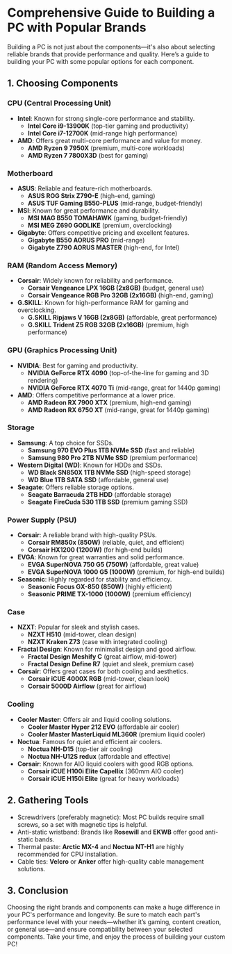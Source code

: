 # Comprehensive Guide to Building a PC with Popular Brands

Building a PC is not just about the components—it's also about selecting reliable brands that provide performance and quality. Here’s a guide to building your PC with some popular options for each component.

## 1. **Choosing Components**

### CPU (Central Processing Unit)
- **Intel**: Known for strong single-core performance and stability.
  - **Intel Core i9-13900K** (top-tier gaming and productivity)
  - **Intel Core i7-12700K** (mid-range high performance)
- **AMD**: Offers great multi-core performance and value for money.
  - **AMD Ryzen 9 7950X** (premium, multi-core workloads)
  - **AMD Ryzen 7 7800X3D** (best for gaming)

### Motherboard
- **ASUS**: Reliable and feature-rich motherboards.
  - **ASUS ROG Strix Z790-E** (high-end, gaming)
  - **ASUS TUF Gaming B550-PLUS** (mid-range, budget-friendly)
- **MSI**: Known for great performance and durability.
  - **MSI MAG B550 TOMAHAWK** (gaming, budget-friendly)
  - **MSI MEG Z690 GODLIKE** (premium, overclocking)
- **Gigabyte**: Offers competitive pricing and excellent features.
  - **Gigabyte B550 AORUS PRO** (mid-range)
  - **Gigabyte Z790 AORUS MASTER** (high-end, for Intel)

### RAM (Random Access Memory)
- **Corsair**: Widely known for reliability and performance.
  - **Corsair Vengeance LPX 16GB (2x8GB)** (budget, general use)
  - **Corsair Vengeance RGB Pro 32GB (2x16GB)** (high-end, gaming)
- **G.SKILL**: Known for high-performance RAM for gaming and overclocking.
  - **G.SKILL Ripjaws V 16GB (2x8GB)** (affordable, great performance)
  - **G.SKILL Trident Z5 RGB 32GB (2x16GB)** (premium, high performance)

### GPU (Graphics Processing Unit)
- **NVIDIA**: Best for gaming and productivity.
  - **NVIDIA GeForce RTX 4090** (top-of-the-line for gaming and 3D rendering)
  - **NVIDIA GeForce RTX 4070 Ti** (mid-range, great for 1440p gaming)
- **AMD**: Offers competitive performance at a lower price.
  - **AMD Radeon RX 7900 XTX** (premium, high-end gaming)
  - **AMD Radeon RX 6750 XT** (mid-range, great for 1440p gaming)

### Storage
- **Samsung**: A top choice for SSDs.
  - **Samsung 970 EVO Plus 1TB NVMe SSD** (fast and reliable)
  - **Samsung 980 Pro 2TB NVMe SSD** (premium performance)
- **Western Digital (WD)**: Known for HDDs and SSDs.
  - **WD Black SN850X 1TB NVMe SSD** (high-speed storage)
  - **WD Blue 1TB SATA SSD** (affordable, general use)
- **Seagate**: Offers reliable storage options.
  - **Seagate Barracuda 2TB HDD** (affordable storage)
  - **Seagate FireCuda 530 1TB SSD** (premium gaming SSD)

### Power Supply (PSU)
- **Corsair**: A reliable brand with high-quality PSUs.
  - **Corsair RM850x (850W)** (reliable, quiet, and efficient)
  - **Corsair HX1200 (1200W)** (for high-end builds)
- **EVGA**: Known for great warranties and solid performance.
  - **EVGA SuperNOVA 750 G5 (750W)** (affordable, great value)
  - **EVGA SuperNOVA 1000 G5 (1000W)** (premium, for high-end builds)
- **Seasonic**: Highly regarded for stability and efficiency.
  - **Seasonic Focus GX-850 (850W)** (highly efficient)
  - **Seasonic PRIME TX-1000 (1000W)** (premium efficiency)

### Case
- **NZXT**: Popular for sleek and stylish cases.
  - **NZXT H510** (mid-tower, clean design)
  - **NZXT Kraken Z73** (case with integrated cooling)
- **Fractal Design**: Known for minimalist design and good airflow.
  - **Fractal Design Meshify C** (great airflow, mid-tower)
  - **Fractal Design Define R7** (quiet and sleek, premium case)
- **Corsair**: Offers great cases for both cooling and aesthetics.
  - **Corsair iCUE 4000X RGB** (mid-tower, clean look)
  - **Corsair 5000D Airflow** (great for airflow)

### Cooling
- **Cooler Master**: Offers air and liquid cooling solutions.
  - **Cooler Master Hyper 212 EVO** (affordable air cooler)
  - **Cooler Master MasterLiquid ML360R** (premium liquid cooler)
- **Noctua**: Famous for quiet and efficient air coolers.
  - **Noctua NH-D15** (top-tier air cooling)
  - **Noctua NH-U12S redux** (affordable and effective)
- **Corsair**: Known for AIO liquid coolers with good RGB options.
  - **Corsair iCUE H100i Elite Capellix** (360mm AIO cooler)
  - **Corsair iCUE H150i Elite** (great for heavy workloads)

## 2. **Gathering Tools**

- Screwdrivers (preferably magnetic): Most PC builds require small screws, so a set with magnetic tips is helpful.
- Anti-static wristband: Brands like **Rosewill** and **EKWB** offer good anti-static bands.
- Thermal paste: **Arctic MX-4** and **Noctua NT-H1** are highly recommended for CPU installation.
- Cable ties: **Velcro** or **Anker** offer high-quality cable management solutions.

## 3. **Conclusion**

Choosing the right brands and components can make a huge difference in your PC's performance and longevity. Be sure to match each part's performance level with your needs—whether it’s gaming, content creation, or general use—and ensure compatibility between your selected components. Take your time, and enjoy the process of building your custom PC!